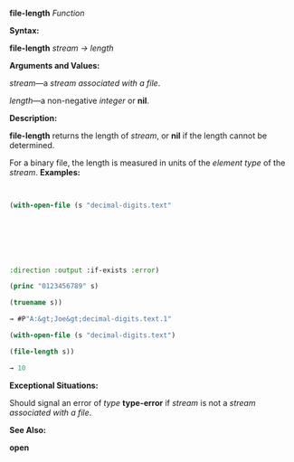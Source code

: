 **file-length** *Function* 



**Syntax:** 



**file-length** *stream → length* 



**Arguments and Values:** 



*stream*—a *stream associated with a file*. 



*length*—a non-negative *integer* or **nil**. 



**Description:** 



**file-length** returns the length of *stream*, or **nil** if the length cannot be determined. 



For a binary file, the length is measured in units of the *element type* of the *stream*. **Examples:**
```lisp
 

(with-open-file (s "decimal-digits.text" 



 

 

:direction :output :if-exists :error) 

(princ "0123456789" s) 

(truename s)) 

→ #P"A:&gt;Joe&gt;decimal-digits.text.1" 

(with-open-file (s "decimal-digits.text") 

(file-length s)) 

→ 10 


```
**Exceptional Situations:** 



Should signal an error of *type* **type-error** if *stream* is not a *stream associated with a file*. 



**See Also:** 



**open** 



